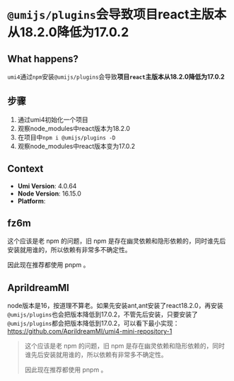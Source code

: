 # `@umijs/plugins`会导致项目react主版本从18.2.0降低为17.0.2

<!--
感谢您向我们反馈问题，为了高效的解决问题，我们期望你能提供以下信息：
-->

## What happens?

`umi4`通过`npm`安装`@umijs/plugins`会导致**项目`react`主版本从18.2.0降低为17.0.2**

## 步骤

1. 通过umi4初始化一个项目
2. 观察node_modules中react版本为18.2.0
3. 在项目中`npm i @umijs/plugins -D `
4. 观察node_modules中react版本变为17.0.2

## Context

- **Umi Version**: 4.0.64
- **Node Version**: 16.15.0
- **Platform**:

## fz6m

这个应该是老 npm 的问题，旧 npm 是存在幽灵依赖和隐形依赖的，同时谁先后安装就用谁的，所以依赖有非常多不确定性。

因此现在推荐都使用 pnpm 。

## AprildreamMI

node版本是16，按道理不算老。如果先安装ant,ant安装了react18.2.0，再安装`@umijs/plugins`也会把版本降低到17.0.2，不管先后安装，只要安装了`@umijs/plugins`都会把版本降低到17.0.2，可以看下最小实现：https://github.com/AprildreamMI/umi4-mini-repository-1

> 这个应该是老 npm 的问题，旧 npm 是存在幽灵依赖和隐形依赖的，同时谁先后安装就用谁的，所以依赖有非常多不确定性。
>
> 因此现在推荐都使用 pnpm 。
